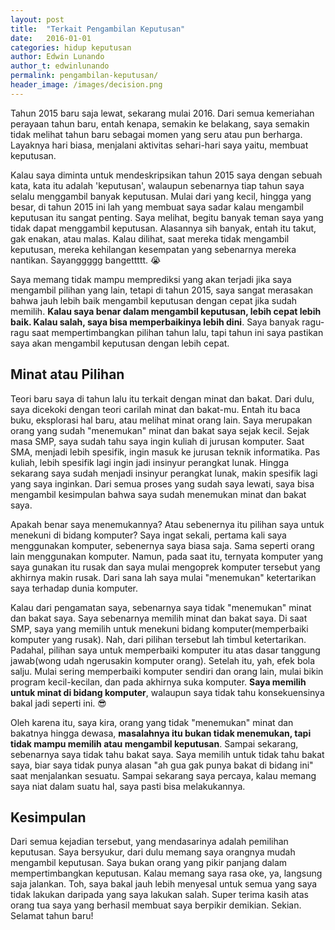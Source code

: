 ```yaml
---
layout: post
title:  "Terkait Pengambilan Keputusan"
date:   2016-01-01
categories: hidup keputusan
author: Edwin Lunando
author_t: edwinlunando
permalink: pengambilan-keputusan/
header_image: /images/decision.png
---
```


Tahun 2015 baru saja lewat, sekarang mulai 2016. Dari semua kemeriahan perayaan tahun baru, entah kenapa, semakin ke belakang, saya semakin tidak melihat tahun baru sebagai momen yang seru atau pun berharga. Layaknya hari biasa, menjalani aktivitas sehari-hari saya yaitu, membuat keputusan.

Kalau saya diminta untuk mendeskripsikan tahun 2015 saya dengan sebuah kata, kata itu adalah 'keputusan',
walaupun sebenarnya tiap tahun saya selalu menggambil banyak keputusan. Mulai dari yang kecil, hingga yang besar, di tahun 2015 ini lah yang membuat saya sadar kalau mengambil keputusan itu sangat penting. Saya melihat, begitu banyak teman saya yang tidak dapat menggambil keputusan. Alasannya sih banyak, entah itu takut, gak enakan, atau malas. Kalau dilihat, saat mereka tidak mengambil keputusan, mereka kehilangan kesempatan yang sebenarnya mereka nantikan. Sayanggggg bangettttt. :sob:

Saya memang tidak mampu memprediksi yang akan terjadi jika saya mengambil pilihan yang lain, tetapi di tahun 2015, saya sangat merasakan bahwa jauh lebih baik mengambil keputusan dengan cepat jika sudah memilih. **Kalau saya benar dalam mengambil keputusan, lebih cepat lebih baik. Kalau salah, saya bisa memperbaikinya lebih dini**. Saya banyak ragu-ragu saat mempertimbangkan pilihan tahun lalu, tapi tahun ini saya pastikan saya akan mengambil keputusan dengan lebih cepat.

## Minat atau Pilihan

Teori baru saya di tahun lalu itu terkait dengan minat dan bakat. Dari dulu, saya dicekoki dengan teori carilah minat dan bakat-mu. Entah itu baca buku, eksplorasi hal baru, atau melihat minat orang lain. Saya merupakan orang yang sudah "menemukan" minat dan bakat saya sejak kecil. Sejak masa SMP, saya sudah tahu saya ingin kuliah di jurusan komputer. Saat SMA, menjadi lebih spesifik, ingin masuk ke jurusan teknik informatika. Pas kuliah, lebih spesifik lagi ingin jadi insinyur perangkat lunak. Hingga sekarang saya sudah menjadi insinyur perangkat lunak, makin spesifik lagi yang saya inginkan. Dari semua proses yang sudah saya lewati, saya bisa mengambil kesimpulan bahwa saya sudah menemukan minat dan bakat saya.

Apakah benar saya menemukannya? Atau sebenernya itu pilihan saya untuk menekuni di bidang komputer? Saya ingat sekali, pertama kali saya menggunakan komputer, sebenernya saya biasa saja. Sama seperti orang lain menggunakan komputer. Namun, pada saat itu, ternyata komputer yang saya gunakan itu rusak dan saya mulai mengoprek komputer tersebut yang akhirnya makin rusak. Dari sana lah saya mulai "menemukan" ketertarikan saya terhadap dunia komputer.

Kalau dari pengamatan saya, sebenarnya saya tidak "menemukan" minat dan bakat saya. Saya sebenarnya memilih minat dan bakat saya. Di saat SMP, saya yang memilih untuk menekuni bidang komputer(memperbaiki komputer yang rusak). Nah, dari pilihan tersebut lah timbul ketertarikan. Padahal, pilihan saya untuk memperbaiki komputer itu atas dasar tanggung jawab(wong udah ngerusakin komputer orang). Setelah itu, yah, efek bola salju. Mulai sering memperbaiki komputer sendiri dan orang lain, mulai bikin program kecil-kecilan, dan pada akhirnya suka komputer. **Saya memilih untuk minat di bidang komputer**, walaupun saya tidak tahu konsekuensinya bakal jadi seperti ini. :sunglasses:

Oleh karena itu, saya kira, orang yang tidak "menemukan" minat dan bakatnya hingga dewasa, **masalahnya itu bukan tidak menemukan, tapi tidak mampu memilih atau mengambil keputusan**. Sampai sekarang, sebenarnya saya tidak tahu bakat saya. Saya memilih untuk tidak tahu bakat saya, biar saya tidak punya alasan "ah gua gak punya bakat di bidang ini" saat menjalankan sesuatu. Sampai sekarang saya percaya, kalau memang saya niat dalam suatu hal, saya pasti bisa melakukannya.

## Kesimpulan

Dari semua kejadian tersebut, yang mendasarinya adalah pemilihan keputusan. Saya bersyukur, dari dulu memang saya orangnya mudah mengambil keputusan. Saya bukan orang yang pikir panjang dalam mempertimbangkan keputusan. Kalau memang saya rasa oke, ya, langsung saja jalankan. Toh, saya bakal jauh lebih menyesal untuk semua yang saya tidak lakukan daripada yang saya lakukan salah. Super terima kasih atas orang tua saya yang berhasil membuat saya berpikir demikian. Sekian. Selamat tahun baru!
